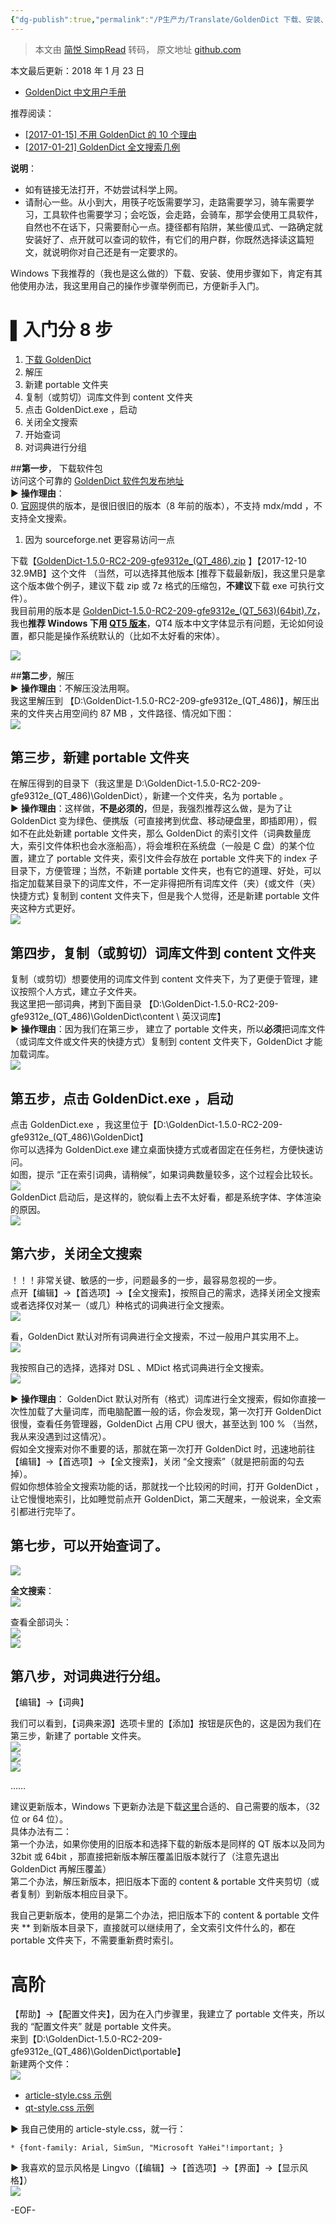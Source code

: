 ```yaml
---
{"dg-publish":true,"permalink":"/P生产力/Translate/GoldenDict 下载、安装、使用入门教程 [Windows 版]/","noteIcon":"","created":"2024-08-28T17:27:38.000+08:00","updated":"2024-04-24T00:46:38.000+08:00"}
---
```


> 本文由 [简悦 SimpRead](http://ksria.com/simpread/) 转码， 原文地址 [github.com](https://github.com/tmltmltml/GoldenDict_zh_manual/blob/master/%E7%BB%86%E8%8A%82%E6%95%99%E7%A8%8B/GoldenDict%20%E4%B8%8B%E8%BD%BD%E3%80%81%E5%AE%89%E8%A3%85%E3%80%81%E4%BD%BF%E7%94%A8%E5%85%A5%E9%97%A8%E6%95%99%E7%A8%8B%5BWindows%20%E7%89%88%5D.md)

本文最后更新：2018 年 1 月 23 日

*   [GoldenDict 中文用户手册](http://www.jianshu.com/p/15dcd19ec8be)

推荐阅读：

*   [[2017-01-15] 不用 GoldenDict 的 10 个理由](http://mp.weixin.qq.com/s/HzZZhyyHMb0DpQ4AYOLzlA)
*   [[2017-01-21] GoldenDict 全文搜索几例](http://mp.weixin.qq.com/s/gHMJrVG_bmGw142fEEtNeQ)

**说明**：

*   如有链接无法打开，不妨尝试科学上网。
*   请耐心一些。从小到大，用筷子吃饭需要学习，走路需要学习，骑车需要学习，工具软件也需要学习；会吃饭，会走路，会骑车，那学会使用工具软件，自然也不在话下，只需要耐心一点。捷径都有陷阱，某些傻瓜式、一路确定就安装好了、点开就可以查词的软件，有它们的用户群，你既然选择读这篇短文，就说明你对自己还是有一定要求的。

Windows 下我推荐的（我也是这么做的）下载、安装、使用步骤如下，肯定有其他使用办法，我这里用自己的操作步骤举例而已，方便新手入门。

[](#入门分-8-步)▌入门分 8 步
====================

1.  [下载 GoldenDict](https://sourceforge.net/projects/goldendict/files/early%20access%20builds/)
2.  解压
3.  新建 portable 文件夹
4.  复制（或剪切）词库文件到 content 文件夹
5.  点击 GoldenDict.exe ，启动
6.  关闭全文搜索
7.  开始查词
8.  对词典进行分组

##**第一步**， 下载软件包  
访问这个可靠的 [GoldenDict 软件包发布地址](http://sourceforge.net/projects/goldendict/files/early%20access%20builds/)  
► **操作理由**：  
0. [官网](http://goldendict.org/download.php)提供的版本，是很旧很旧的版本（8 年前的版本），不支持 mdx/mdd ，不支持全文搜索。  
1. 因为 sourceforge.net 更容易访问一点

下载【[GoldenDict-1.5.0-RC2-209-gfe9312e_(QT_486).zip](https://sourceforge.net/projects/goldendict/files/early%20access%20builds/GoldenDict-1.5.0-RC2-209-gfe9312e_%28QT_486%29.zip/download) 】【2017-12-10 32.9MB】这个文件 （当然，可以选择其他版本 [推荐下载最新版]，我这里只是拿这个版本做个例子，建议下载 zip 或 7z 格式的压缩包，**不建议**下载 exe 可执行文件）。  
我目前用的版本是 [GoldenDict-1.5.0-RC2-209-gfe9312e_(QT_563)(64bit).7z](https://sourceforge.net/projects/goldendict/files/early%20access%20builds/Qt5-based/64bit/GoldenDict-1.5.0-RC2-209-gfe9312e_%28QT_563%29%2864bit%29.7z/download)，我也**推荐 Windows 下用 [QT5 版本](https://sourceforge.net/projects/goldendict/files/early%20access%20builds/Qt5-based/)**，QT4 版本中文字体显示有问题，无论如何设置，都只能是操作系统默认的（比如不太好看的宋体）。

[![](/img/user/Z-attach/687474703a2f2f75706c6f61642d696d616765732e6a69616e7368752e696f2f75706c6f61645f696d616765732f34303837-2.png)](https://camo.githubusercontent.com/bdc1b5dfdfec785a226244caa9eb6d15bf030ca3a5e0f7c9f9c07faa362dee0d/687474703a2f2f75706c6f61642d696d616765732e6a69616e7368752e696f2f75706c6f61645f696d616765732f343038373538392d313236333261616534663238623335312e706e673f696d6167654d6f6772322f6175746f2d6f7269656e742f7374726970253743696d61676556696577322f322f772f31323430)

##**第二步**，解压  
► **操作理由**：不解压没法用啊。  
我这里解压到 【D:\GoldenDict-1.5.0-RC2-209-gfe9312e_(QT_486)】，解压出来的文件夹占用空间约 87 MB ，文件路径、情况如下图：  
[![](/img/user/Z-attach/687474703a2f2f75706c6f61642d696d616765732e6a69616e7368752e696f2f75706c6f61645f696d616765732f34303837-2.png)](https://camo.githubusercontent.com/ad9a60f22fc3f16ee0342fb60f4ba80dc9973f70022bc08239a0f402f8bc4c39/687474703a2f2f75706c6f61642d696d616765732e6a69616e7368752e696f2f75706c6f61645f696d616765732f343038373538392d306261336662323830313132616532622e706e673f696d6167654d6f6772322f6175746f2d6f7269656e742f7374726970253743696d61676556696577322f322f772f31323430)

[](#第三步新建-portable-文件夹)第三步，新建 portable 文件夹
------------------------------------------

在解压得到的目录下（我这里是 D:\GoldenDict-1.5.0-RC2-209-gfe9312e_(QT_486)\GoldenDict），新建一个文件夹，名为 portable 。  
► **操作理由**：这样做，**不是必须的**，但是，我强烈推荐这么做，是为了让 GoldenDict 变为绿色、便携版（可直接拷到优盘、移动硬盘里，即插即用），假如不在此处新建 portable 文件夹，那么 GoldenDict 的索引文件（词典数量庞大，索引文件体积也会水涨船高），将会堆积在系统盘（一般是 C 盘）的某个位置，建立了 portable 文件夹，索引文件会存放在 portable 文件夹下的 index 子目录下，方便管理；当然，不新建 portable 文件夹，也有它的道理、好处，可以指定加载某目录下的词库文件，不一定非得把所有词库文件（夹）{或文件（夹）快捷方式} 复制到 content 文件夹下，但是我个人觉得，还是新建 portable 文件夹这种方式更好。  
[![](/img/user/Z-attach/687474703a2f2f75706c6f61642d696d616765732e6a69616e7368752e696f2f75706c6f61645f696d616765732f34303837-2.png)](https://camo.githubusercontent.com/81d4692017bd6f44cbff34257581177874c8b4d07b3e3e236fb6f60da2df543d/687474703a2f2f75706c6f61642d696d616765732e6a69616e7368752e696f2f75706c6f61645f696d616765732f343038373538392d613133356338383430396432303136652e706e673f696d6167654d6f6772322f6175746f2d6f7269656e742f7374726970253743696d61676556696577322f322f772f31323430)

[](#第四步复制或剪切词库文件到-content-文件夹)第四步，复制（或剪切）词库文件到 content 文件夹
----------------------------------------------------------

复制（或剪切）想要使用的词库文件到 content 文件夹下，为了更便于管理，建议按照个人方式，建立子文件夹。  
我这里把一部词典，拷到下面目录 【D:\GoldenDict-1.5.0-RC2-209-gfe9312e_(QT_486)\GoldenDict\content \ 英汉词库】  
► **操作理由**：因为我们在第三步， 建立了 portable 文件夹，所以**必须**把词库文件（或词库文件或文件夹的快捷方式）复制到 content 文件夹下，GoldenDict 才能加载词库。  
[![](/img/user/Z-attach/687474703a2f2f75706c6f61642d696d616765732e6a69616e7368752e696f2f75706c6f61645f696d616765732f34303837.png)](https://camo.githubusercontent.com/72c80ea88289017793d8403f09bff021a2916d3c41d41fb33cd38df3634325b9/687474703a2f2f75706c6f61642d696d616765732e6a69616e7368752e696f2f75706c6f61645f696d616765732f343038373538392d643934633765633663343163326534652e706e673f696d6167654d6f6772322f6175746f2d6f7269656e742f7374726970253743696d61676556696577322f322f772f31323430)

[](#第五步点击-goldendictexe-启动)第五步，点击 GoldenDict.exe ，启动
----------------------------------------------------

点击 GoldenDict.exe ，我这里位于【D:\GoldenDict-1.5.0-RC2-209-gfe9312e_(QT_486)\GoldenDict】  
你可以选择为 GoldenDict.exe 建立桌面快捷方式或者固定在任务栏，方便快速访问。  
如图，提示 “正在索引词典，请稍候”，如果词典数量较多，这个过程会比较长。  
[![](/img/user/Z-attach/687474703a2f2f75706c6f61642d696d616765732e6a69616e7368752e696f2f75706c6f61645f696d616765732f34303837-1.png)](https://camo.githubusercontent.com/61bdb904044f692c58852e222c8f023a70f286392250d35676ce52a968130760/687474703a2f2f75706c6f61642d696d616765732e6a69616e7368752e696f2f75706c6f61645f696d616765732f343038373538392d353631356236306130656536393235642e706e673f696d6167654d6f6772322f6175746f2d6f7269656e742f7374726970253743696d61676556696577322f322f772f31323430)  
GoldenDict 启动后，是这样的，貌似看上去不太好看，都是系统字体、字体渲染的原因。  
[![](/img/user/Z-attach/687474703a2f2f75706c6f61642d696d616765732e6a69616e7368752e696f2f75706c6f61645f696d616765732f34303837-1.png)](https://camo.githubusercontent.com/51c261aa757e07ebd717af8651e6347257dab7d02f71d94483182225e77481c5/687474703a2f2f75706c6f61642d696d616765732e6a69616e7368752e696f2f75706c6f61645f696d616765732f343038373538392d323132356439616266303736613037362e706e673f696d6167654d6f6772322f6175746f2d6f7269656e742f7374726970253743696d61676556696577322f322f772f31323430)

[](#第六步关闭全文搜索)第六步，关闭全文搜索
------------------------

！！！非常关键、敏感的一步，问题最多的一步，最容易忽视的一步。  
点开【编辑】->【首选项】->【全文搜索】，按照自己的需求，选择关闭全文搜索或者选择仅对某一（或几）种格式的词典进行全文搜索。  
[![](/img/user/Z-attach/687474703a2f2f75706c6f61642d696d616765732e6a69616e7368752e696f2f75706c6f61645f696d616765732f34303837-1.png)](https://camo.githubusercontent.com/1e38f2a0292171bf38dc9b25bb777a38d3cf0189b93b5c0a052101090edfd2d3/687474703a2f2f75706c6f61642d696d616765732e6a69616e7368752e696f2f75706c6f61645f696d616765732f343038373538392d653737323435313037623630356130622e706e673f696d6167654d6f6772322f6175746f2d6f7269656e742f7374726970253743696d61676556696577322f322f772f31323430)

看，GoldenDict 默认对所有词典进行全文搜索，不过一般用户其实用不上。  
[![](/img/user/Z-attach/687474703a2f2f75706c6f61642d696d616765732e6a69616e7368752e696f2f75706c6f61645f696d616765732f34303837-1.png)](https://camo.githubusercontent.com/6387017ce74ccabed5b49aa60e11de346faca4ae34e420019953ba7d771a0d14/687474703a2f2f75706c6f61642d696d616765732e6a69616e7368752e696f2f75706c6f61645f696d616765732f343038373538392d323066656337336237616635333737322e706e673f696d6167654d6f6772322f6175746f2d6f7269656e742f7374726970253743696d61676556696577322f322f772f31323430)

我按照自己的选择，选择对 DSL 、MDict 格式词典进行全文搜索。  
[![](/img/user/Z-attach/687474703a2f2f75706c6f61642d696d616765732e6a69616e7368752e696f2f75706c6f61645f696d616765732f34303837.png)](https://camo.githubusercontent.com/3b68ddadbb582a300396a70cb5299aea5233b8f38c9799c891bec71f15a0c199/687474703a2f2f75706c6f61642d696d616765732e6a69616e7368752e696f2f75706c6f61645f696d616765732f343038373538392d666566386362393539656565333434332e706e673f696d6167654d6f6772322f6175746f2d6f7269656e742f7374726970253743696d61676556696577322f322f772f31323430)

► **操作理由**： GoldenDict 默认对所有（格式）词库进行全文搜索，假如你直接一次性加载了大量词库，而电脑配置一般的话，你会发现，第一次打开 GoldenDict 很慢，查看任务管理器，GoldenDict 占用 CPU 很大，甚至达到 100 % （当然，我从来没遇到过这情况）。  
假如全文搜索对你不重要的话，那就在第一次打开 GoldenDict 时，迅速地前往【编辑】->【首选项】->【全文搜索】，关闭 “全文搜索”（就是把前面的勾去掉）。  
假如你想体验全文搜索功能的话，那就找一个比较闲的时间，打开 GoldenDict ，让它慢慢地索引，比如睡觉前点开 GoldenDict，第二天醒来，一般说来，全文索引都进行完毕了。

[](#第七步可以开始查词了)第七步，可以开始查词了。
---------------------------

[![](/img/user/Z-attach/687474703a2f2f75706c6f61642d696d616765732e6a69616e7368752e696f2f75706c6f61645f696d616765732f34303837-2.png)](https://camo.githubusercontent.com/fdf64edf38946998f6b4a2a0a3f271d384a521f7dbbab30f1e639ea7daba9ff2/687474703a2f2f75706c6f61642d696d616765732e6a69616e7368752e696f2f75706c6f61645f696d616765732f343038373538392d616338643032336534303831373063652e706e673f696d6167654d6f6772322f6175746f2d6f7269656e742f7374726970253743696d61676556696577322f322f772f31323430)

**全文搜索**：  
[![](/img/user/Z-attach/687474703a2f2f75706c6f61642d696d616765732e6a69616e7368752e696f2f75706c6f61645f696d616765732f34303837-3.png)](https://camo.githubusercontent.com/f9092ed449413395e05f132bc317f17e49ba5b617507b98eb73f5f85e6aa6bed/687474703a2f2f75706c6f61642d696d616765732e6a69616e7368752e696f2f75706c6f61645f696d616765732f343038373538392d363335653832643230363333616634352e706e673f696d6167654d6f6772322f6175746f2d6f7269656e742f7374726970253743696d61676556696577322f322f772f31323430)

查看全部词头：  
[![](/img/user/Z-attach/687474703a2f2f75706c6f61642d696d616765732e6a69616e7368752e696f2f75706c6f61645f696d616765732f34303837-1.png)](https://camo.githubusercontent.com/9328066d1fc0d7e9549dac955eeb72455ac182865832c7401bd21b576f5d1f42/687474703a2f2f75706c6f61642d696d616765732e6a69616e7368752e696f2f75706c6f61645f696d616765732f343038373538392d643765633830353931623338633332642e706e673f696d6167654d6f6772322f6175746f2d6f7269656e742f7374726970253743696d61676556696577322f322f772f31323430)  
[![](/img/user/Z-attach/687474703a2f2f75706c6f61642d696d616765732e6a69616e7368752e696f2f75706c6f61645f696d616765732f34303837-1.png)](https://camo.githubusercontent.com/5d97a7786d150aa6b60bea77da523f6e22f77a906e4a72fa7a63d612558a33f7/687474703a2f2f75706c6f61642d696d616765732e6a69616e7368752e696f2f75706c6f61645f696d616765732f343038373538392d656164323532366232323764386230302e706e673f696d6167654d6f6772322f6175746f2d6f7269656e742f7374726970253743696d61676556696577322f322f772f31323430)

[](#第八步对词典进行分组)第八步，对词典进行分组。
---------------------------

【编辑】->【词典】

我们可以看到，【词典来源】选项卡里的【添加】按钮是灰色的，这是因为我们在第三步，新建了 portable 文件夹。  
[![](/img/user/Z-attach/687474703a2f2f75706c6f61642d696d616765732e6a69616e7368752e696f2f75706c6f61645f696d616765732f34303837-1.png)](https://camo.githubusercontent.com/2028f9bf84f93fbdc7301034c93cb6328ad4cbc35ee2b34e345ad5c2e954ce7e/687474703a2f2f75706c6f61642d696d616765732e6a69616e7368752e696f2f75706c6f61645f696d616765732f343038373538392d383361393364363236353165383538642e706e673f696d6167654d6f6772322f6175746f2d6f7269656e742f7374726970253743696d61676556696577322f322f772f31323430)  
[![](/img/user/Z-attach/687474703a2f2f75706c6f61642d696d616765732e6a69616e7368752e696f2f75706c6f61645f696d616765732f34303837-1.png)](https://camo.githubusercontent.com/6f12fd1a7356fe872e1f3e285503129ae0393fcfba9f4a573d174b7d8bb58739/687474703a2f2f75706c6f61642d696d616765732e6a69616e7368752e696f2f75706c6f61645f696d616765732f343038373538392d333763616663623339626666396631312e706e673f696d6167654d6f6772322f6175746f2d6f7269656e742f7374726970253743696d61676556696577322f322f772f31323430)  
[![](/img/user/Z-attach/687474703a2f2f75706c6f61642d696d616765732e6a69616e7368752e696f2f75706c6f61645f696d616765732f34303837-1.png)](https://camo.githubusercontent.com/a61c3d6dca53be15e389d023653eddf18286d533b86853367b3164a443c2ce62/687474703a2f2f75706c6f61642d696d616765732e6a69616e7368752e696f2f75706c6f61645f696d616765732f343038373538392d326334326536303766366331366665322e706e673f696d6167654d6f6772322f6175746f2d6f7269656e742f7374726970253743696d61676556696577322f322f772f31323430)

……

建议更新版本，Windows 下更新办法是下载[这里](http://sourceforge.net/projects/goldendict/files/early%20access%20builds)合适的、自己需要的版本，（32 位 or 64 位）。  
具体办法有二：  
第一个办法，如果你使用的旧版本和选择下载的新版本是同样的 QT 版本以及同为 32bit 或 64bit ，那直接把新版本解压覆盖旧版本就行了（注意先退出 GoldenDict 再解压覆盖）  
第二个办法，解压新版本，把旧版本下面的 content & portable 文件夹剪切（或者复制）到新版本相应目录下。

我自己更新版本，使用的是第二个办法，把旧版本下的 content & portable 文件夹 ** 到新版本目录下，直接就可以继续用了，全文索引文件什么的，都在 portable 文件夹下，不需要重新费时索引。

[](#高阶)高阶
=========

【帮助】->【配置文件夹】，因为在入门步骤里，我建立了 portable 文件夹，所以我的 “配置文件夹” 就是 portable 文件夹。  
来到【D:\GoldenDict-1.5.0-RC2-209-gfe9312e_(QT_486)\GoldenDict\portable】  
新建两个文件：  
[![](/img/user/Z-attach/687474703a2f2f75706c6f61642d696d616765732e6a69616e7368752e696f2f75706c6f61645f696d616765732f34303837-2.png)](https://camo.githubusercontent.com/19fb07639e8f846dad47ee8d7dd3d42d996c812c7a293e51cec248a81763cd42/687474703a2f2f75706c6f61642d696d616765732e6a69616e7368752e696f2f75706c6f61645f696d616765732f343038373538392d396339313531353466336339326638332e706e673f696d6167654d6f6772322f6175746f2d6f7269656e742f7374726970253743696d61676556696577322f322f772f31323430)

*   [article-style.css 示例](https://gist.github.com/Tvangeste/4663204)
*   [qt-style.css 示例](https://gist.github.com/Tvangeste/4574234)

► 我自己使用的 article-style.css，就一行：

```
* {font-family: Arial, SimSun, "Microsoft YaHei"!important; }  

```

► 我喜欢的显示风格是 Lingvo（【编辑】->【首选项】->【界面】->【显示风格】）  
[![](/img/user/Z-attach/687474703a2f2f75706c6f61642d696d616765732e6a69616e7368752e696f2f75706c6f61645f696d616765732f34303837-1.png)](https://camo.githubusercontent.com/2f38f30382eaa7e7cc7d48438b9876ee2d78c18aaca9d4c3c4e2297c95662574/687474703a2f2f75706c6f61642d696d616765732e6a69616e7368752e696f2f75706c6f61645f696d616765732f343038373538392d316466656230636263353532373465372e706e673f696d6167654d6f6772322f6175746f2d6f7269656e742f7374726970253743696d61676556696577322f322f772f31323430)

-EOF-